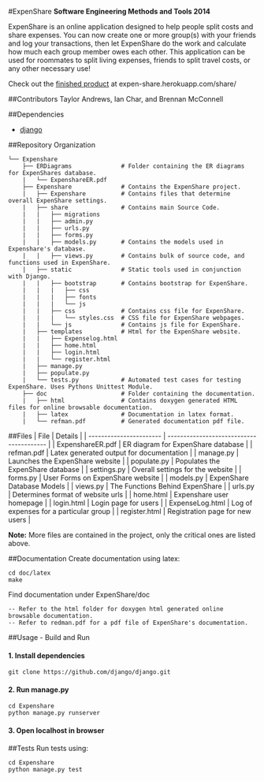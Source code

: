 #ExpenShare 
**Software Engineering Methods and Tools 2014**

ExpenShare is an online application designed to help people split costs and share expenses. You can now create one or more group(s) with your friends and log your transactions, then let ExpenShare do the work and calculate how much each group member owes each other. This application can be used for roommates to split living expenses, friends to split travel costs, or any other necessary use!

Check out the [finished product](expen-share.herokuapp.com/share/) at expen-share.herokuapp.com/share/

##Contributors
Taylor Andrews, Ian Char, and Brennan McConnell

##Dependencies
 * [django](https://www.djangoproject.com/)

##Repository Organization
```
└── Expenshare
    ├── ERDiagrams              # Folder containing the ER diagrams for ExpenShares database.
    |   └── ExpenshareER.pdf
    ├── Expenshare              # Contains the ExpenShare project.
    |	├── Expenshare          # Contains files that determine overall ExpenShare settings.
    |	├── share               # Contains main Source Code.
    |   |   ├── migrations
    |   |   ├── admin.py
    |   |   ├── urls.py
    |   |   ├── forms.py        
    |   |   ├── models.py       # Contains the models used in Expenshare's database.
    |   |   ├── views.py        # Contains bulk of source code, and functions used in ExpenShare.
    |	├── static              # Static tools used in conjunction with Django. 
    |   |   ├── bootstrap       # Contains bootstrap for ExpenShare.
    |   |   |   ├── css
    |   |   |   ├── fonts
    |   |   |   └── js
    |   |   ├── css             # Contains css file for ExpenShare.
    |   |   |   └── styles.css  # CSS file for ExpenShare webpages.
    |   |   └── js              # Contains js file for ExpenShare.
    |   ├── templates           # Html for the ExpenShare website.
    |   |   ├── Expenselog.html
    |   |   ├── home.html
    |   |   ├── login.html
    |   |   └── register.html
    |   ├── manage.py
    |   ├── populate.py
    |   └── tests.py            # Automated test cases for testing ExpenShare. Uses Pythons Unittest Module.
    ├── doc                     # Folder containing the documentation.
    |	├── html                # Contains doxygen generated HTML files for online browsable documentation.
    |   ├── latex               # Documentation in latex format.
    |   └── refman.pdf          # Generated documentation pdf file.
```

##Files
| File                    | Details                                  |
| ----------------------- | ---------------------------------------- |
| ExpenshareER.pdf        | ER diagram for ExpenShare database       |
| refman.pdf              | Latex generated output for documentation |
| manage.py               | Launches the ExpenShare website          | 
| populate.py             | Populates the ExpenShare database        |
| settings.py             | Overall settings for the website         |
| forms.py                | User Forms on ExpenShare website         |
| models.py               | ExpenShare Database Models               |
| views.py                | The Functions Behind ExpenShare          |
| urls.py                 | Determines format of website urls        |
| home.html               | Expenshare user homepage                 |
| login.html              | Login page for users                     |
| ExpenseLog.html         | Log of expenses for a particular group   |
| register.html           | Registration page for new users          |

**Note:** More files are contained in the project, only the critical ones are listed above. 

##Documentation
Create documentation using latex:
```
cd doc/latex
make
```
Find documentation under ExpenShare/doc
```
-- Refer to the html folder for doxygen html generated online browsable documentation.
-- Refer to redman.pdf for a pdf file of ExpenShare's documentation.
```

##Usage - Build and Run
#### 1. Install dependencies
```
git clone https://github.com/django/django.git
```

#### 2. Run manage.py
```
cd Expenshare
python manage.py runserver
```

#### 3. Open localhost in browser

##Tests
Run tests using: 
```
cd Expenshare
python manage.py test
```













